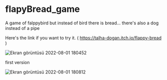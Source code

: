 # flapyBread_game
 A game of falppybird but instead of bird there is bread...
 there's also a dog instead of a pipe
 
 Here's the link if you want to try it. (   https://talha-dogan.itch.io/flappy-bread   )

![Ekran görüntüsü 2022-08-01 180452](https://user-images.githubusercontent.com/109479115/182180213-52eb2ddf-2145-4257-bde5-93b0222055d5.png)

 first version
 
 
![Ekran görüntüsü 2022-08-01 180812](https://user-images.githubusercontent.com/109479115/182180879-fcc31283-17a9-4397-9ea1-a1e2e284efc4.png)



